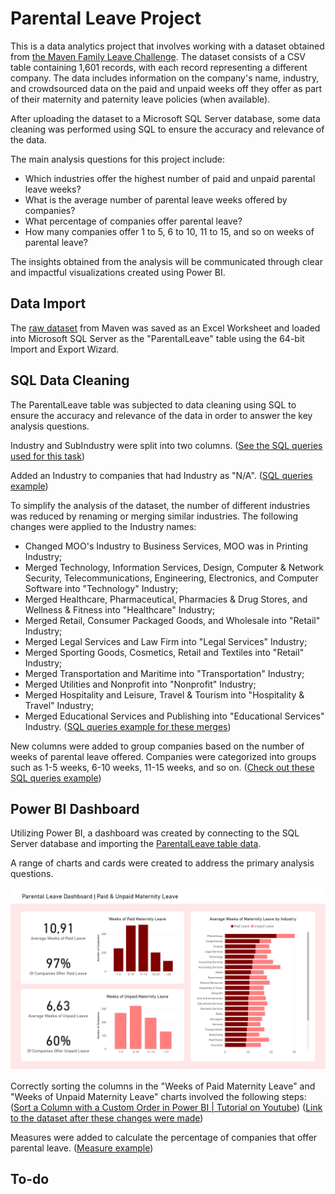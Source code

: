 # Parental Leave Project

This is a data analytics project that involves working with a dataset obtained from [the Maven Family Leave Challenge](https://www.mavenanalytics.io/challenges/maven-family-leave-challenge/2). 
The dataset consists of a CSV table containing 1,601 records, with each record representing a different company. 
The data includes information on the company's name, industry, and crowdsourced data on the paid and unpaid weeks off they offer as part of their maternity and paternity leave policies (when available).

After uploading the dataset to a Microsoft SQL Server database, some data cleaning was performed using SQL to ensure the accuracy and relevance of the data.

The main analysis questions for this project include:
- Which industries offer the highest number of paid and unpaid parental leave weeks?
- What is the average number of parental leave weeks offered by companies?
- What percentage of companies offer parental leave?
- How many companies offer 1 to 5, 6 to 10, 11 to 15, and so on weeks of parental leave?

The insights obtained from the analysis will be communicated through clear and impactful visualizations created using Power BI.

## Data Import

The [raw dataset](./data/parental_leave_raw.csv) from Maven was saved as an Excel Worksheet and loaded into Microsoft SQL Server as the "ParentalLeave" table using the 64-bit Import and Export Wizard.

## SQL Data Cleaning

The ParentalLeave table was subjected to data cleaning using SQL to ensure the accuracy and relevance of the data in order to answer the key analysis questions.

Industry and SubIndustry were split into two columns. ([See the SQL queries used for this task](SQLqueries/SplittingIndustrySubIndustry.sql))

Added an Industry to companies that had Industry as "N/A". ([SQL queries example](SQLqueries/AddingIndustriesToN-As.sql))

To simplify the analysis of the dataset, the number of different industries was reduced by renaming or merging similar industries. The following changes were applied to the Industry names:
- Changed MOO's Industry to Business Services, MOO was in Printing Industry;
- Merged Technology, Information Services, Design, Computer & Network Security, Telecommunications, Engineering, Electronics, and Computer Software into "Technology" Industry;
- Merged Healthcare, Pharmaceutical, Pharmacies & Drug Stores, and Wellness & Fitness into "Healthcare" Industry;
- Merged Retail, Consumer Packaged Goods, and Wholesale into "Retail" Industry;
- Merged Legal Services and Law Firm into "Legal Services" Industry;
- Merged Sporting Goods, Cosmetics, Retail and Textiles into "Retail" Industry;
- Merged Transportation and Maritime into "Transportation" Industry;
- Merged Utilities and Nonprofit into "Nonprofit" Industry;
- Merged Hospitality and Leisure, Travel & Tourism into "Hospitality & Travel" Industry;
- Merged Educational Services and Publishing into "Educational Services" Industry. ([SQL queries example for these merges](SQLqueries/IndustryMerging.sql))

New columns were added to group companies based on the number of weeks of parental leave offered. Companies were categorized into groups such as 1-5 weeks, 6-10 weeks, 11-15 weeks, and so on. ([Check out these SQL queries example](SQLqueries/Grouping.sql))

## Power BI Dashboard

Utilizing Power BI, a dashboard was created by connecting to the SQL Server database and importing the [ParentalLeave table data](data/ParentalLeave.xlsx).

A range of charts and cards were created to address the primary analysis questions.

![](dashboard/MaternityPage.jpg)

Correctly sorting the columns in the "Weeks of Paid Maternity Leave" and "Weeks of Unpaid Maternity Leave" charts involved the following steps: ([Sort a Column with a Custom Order in Power BI | Tutorial on Youtube](https://www.youtube.com/watch?v=CpBy79AawVw)) ([Link to the dataset after these changes were made](data/PBIparentalLeave.xlsx))

Measures were added to calculate the percentage of companies that offer parental leave. ([Measure example](data/%CompaniesPaidMaternityLeave))

## To-do
